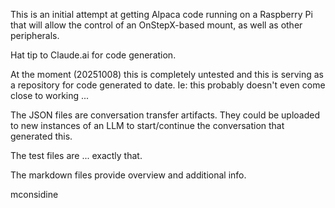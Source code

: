 This is an initial attempt at getting Alpaca code running on a Raspberry Pi that will allow the control of an OnStepX-based mount, as well as other peripherals.  

Hat tip to Claude.ai for code generation.  

At the moment (20251008) this is completely untested and this is serving as a repository for code generated to date.
Ie: this probably doesn't even come close to working ...

The JSON files are conversation transfer artifacts.  They could be uploaded to new instances of an LLM to start/continue the conversation that generated this.

The test files are ... exactly that.

The markdown files provide overview and additional info.

mconsidine
